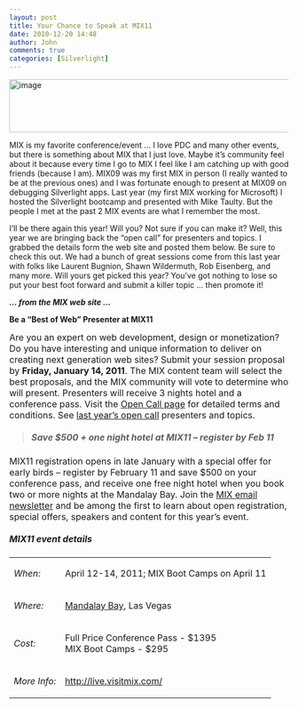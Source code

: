 ```yaml
---
layout: post
title: Your Chance to Speak at MIX11
date: 2010-12-20 14:48
author: John
comments: true
categories: [Silverlight]
---
```

<p><a href="http://live.visitmix.com/OpenCall"><img style="background-image: none; border-bottom: 0px; border-left: 0px; margin: ; padding-left: 0px; padding-right: 0px; display: inline; border-top: 0px; border-right: 0px; padding-top: 0px" title="image" border="0" alt="image" src="/wp-content/uploads/files/media/image/Windows-Live-Writer/23990b1438b3_A40F/image_3.png" width="573" height="96" /></a></p>  <p>MIX is my favorite conference/event … I love PDC and many other events, but there is something about MIX that I just love. Maybe it’s community feel about it because every time I go to MIX I feel like I am catching up with good friends (because I am). MIX09 was my first MIX in person (I really wanted to be at the previous ones) and I was fortunate enough to present at MIX09 on debugging Silverlight apps. Last year (my first MIX working for Microsoft) I hosted the Silverlight bootcamp and presented with Mike Taulty. But the people I met at the past 2 MIX events are what I remember the most. </p>  <p>I’ll be there again this year! Will you? Not sure if you can make it? Well, this year we are bringing back the “open call” for presenters and topics. I grabbed the details form the web site and posted them below. Be sure to check this out. We had a bunch of great sessions come from this last year with folks like Laurent Bugnion, Shawn Wildermuth, Rob Eisenberg, and many more. Will yours get picked this year? You’ve got nothing to lose so put your best foot forward and submit a killer topic … then promote it!</p>  <p><strong><em>… from the MIX web site …</em></strong></p>  <p><strong>Be a “Best of Web” Presenter at MIX11</strong></p>  <p><font size="3">Are you an expert on web development, design or monetization? Do you have interesting and unique information to deliver on creating next generation web sites? Submit your session proposal by <b>Friday, January 14, 2011</b>. The MIX content team will select the best proposals, and the MIX community will vote to determine who will present. Presenters will receive 3 nights hotel and a conference pass. Visit the </font><a href="http://live.visitmix.com/opencall"><font size="3">Open Call page</font></a><font size="3"> for detailed terms and conditions. See </font><a href="http://live.visitmix.com/News/Announcing-the-Final-Open-Call-For-Content-Sessions-and-Speakers"><font size="3">last year’s open call</font></a><font size="3"> presenters and topics.</font></p>  <blockquote>   <h5><font size="3">Save $500 + one night hotel at MIX11 – register by Feb 11</font></h5> </blockquote>  <p><font size="3">MIX11 registration opens in late January with a special offer for early birds – register by February 11 and save $500 on your conference pass, and receive one free night hotel when you book two or more nights at the Mandalay Bay. Join the </font><a href="https://www.ustechsregister.com/mixmailinglist/main.aspx"><font size="3">MIX email newsletter</font></a><font size="3"> and be among the first to learn about open registration, special offers, speakers and content for this year’s event. </font></p>  <h5><font style="font-weight: bold" size="3">MIX11 event details</font></h5>  <table border="0" cellpadding="0"><tbody>     <tr>       <td>         <p><i>When: </i></p>       </td>        <td>         <p>April 12-14, 2011; MIX Boot Camps on April 11</p>       </td>     </tr>      <tr>       <td>         <p><i>Where:</i></p>       </td>        <td>         <p><a href="http://www.mandalaybay.com/">Mandalay Bay</a>, Las Vegas</p>       </td>     </tr>      <tr>       <td>         <p><i>Cost:</i></p>       </td>        <td>         <p>Full Price Conference Pass - $1395           <br />MIX Boot Camps - $295</p>       </td>     </tr>      <tr>       <td>         <p><i>More Info: </i></p>       </td>        <td>         <p><a href="http://live.visitmix.com/">http://live.visitmix.com/</a></p>       </td>     </tr>   </tbody></table>

